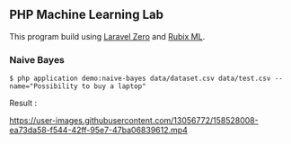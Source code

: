 PHP Machine Learning Lab
-

This program build using [Laravel Zero](https://laravel-zero.com/) and [Rubix ML](https://rubixml.com/).

### Naive Bayes
```shell
$ php application demo:naive-bayes data/dataset.csv data/test.csv --name="Possibility to buy a laptop"
```
Result :

https://user-images.githubusercontent.com/13056772/158528008-ea73da58-f544-42ff-95e7-47ba06839612.mp4
